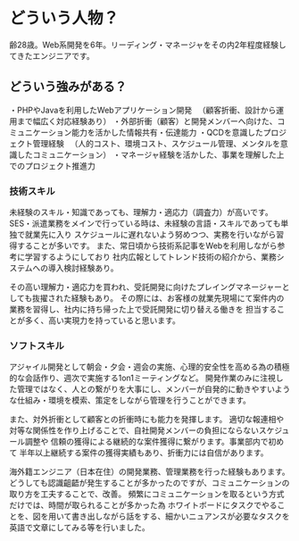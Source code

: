 # どういう人物？
齢28歳。Web系開発を6年。リーディング・マネージャをその内2年程度経験してきたエンジニアです。

## どういう強みがある？
・PHPやJavaを利用したWebアプリケーション開発
　（顧客折衝、設計から運用まで幅広く対応経験あり）
・外部折衝（顧客）と開発メンバーへ向けた、コミュニケーション能力を活かした情報共有・伝達能力
・QCDを意識したプロジェクト管理経験
　（人的コスト、環境コスト、スケジュール管理、メンタルを意識したコミュニケーション）
・マネージャ経験を活かした、事業を理解した上でのプロジェクト推進力

### 技術スキル
未経験のスキル・知識であっても、理解力・適応力（調査力）が高いです。
SES・派遣業務をメインで行っている時は、未経験の言語・スキルであっても単独で就業先に入り
スケジュールに遅れないよう努めつつ、実務を行いながら習得することが多いです。
また、常日頃から技術系記事をWebを利用しながら参考に学習するようにしており
社内広報としてトレンド技術の紹介から、業務システムへの導入検討経験あり。

その高い理解力・適応力を買われ、受託開発に向けたプレイングマネージャーとしても抜擢された経験もあり。
その際には、お客様の就業先現場にて案件内の業務を習得し、社内に持ち帰った上で受託開発に切り替える働きを
担当することが多く、高い実現力を持っていると思います。

### ソフトスキル
アジャイル開発として朝会・夕会・週会の実施、心理的安全性を高める為の積極的な会話作り、週次で実施する1on1ミーティングなど。
開発作業のみに注視した管理ではなく、人との繋がりを大事にし、メンバーが自発的に動きやすいような仕組み・環境を模索、策定をしながら管理を行うことができます。

また、対外折衝として顧客との折衝時にも能力を発揮します。
適切な報連相や対等な関係性を作り上げることで、自社開発メンバーの負担にならないスケジュール調整や
信頼の獲得による継続的な案件獲得に繋がります。事業部内で初めて
半年以上継続する案件の獲得実績もあり、折衝力には自信があります。

海外籍エンジニア（日本在住）の開発業務、管理業務を行った経験もあります。
どうしても認識齟齬が発生することが多かったのですが、コミュニケーションの取り方を工夫することで、改善。
頻繁にコミュニケーションを取るという方式だけでは、時間が取られることが多かった為
ホワイトボードにタスクでやることを、図を用いて書き出しながら話をする、細かいニュアンスが必要なタスクを英語で文章にしてみる等を行いました。
